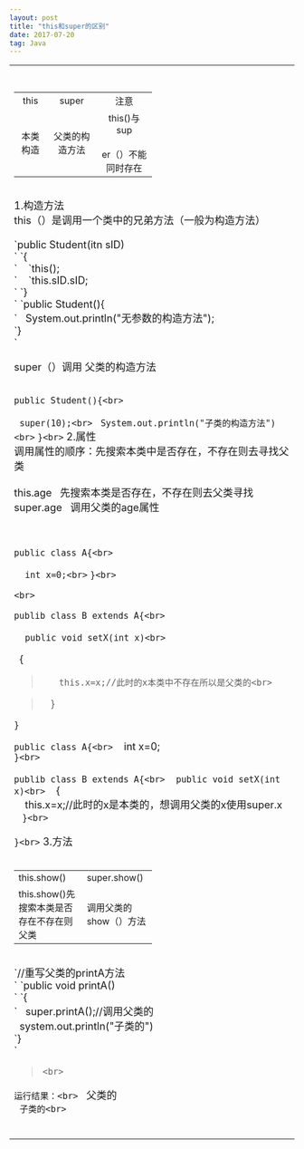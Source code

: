 ```yaml
---
layout: post
title: "this和super的区别"
date: 2017-07-20 
tag: Java 
---
```




<table cellspacing="0" cellpadding="0"><tbody><tr><td class="t_f" id="postmessage_177108">
<font size="5"><font size="4"> </font><br>
</font><table class="t_table" style="width:50%" cellspacing="0"><tbody><tr><td><div align="center">this</div></td><td><div align="center">super</div></td><td><div align="center">注意</div></td></tr><tr><td><div align="center">本类构造</div></td><td><div align="center">父类的构造方法</div></td><td><div align="center">this()与sup<br>
<br>
er（）不能同时存在</div></td></tr></tbody></table><br>
<font size="4">1.构造方法<br>
 this（）是调用一个类中的兄弟方法（一般为构造方法）<br>
  <br>
`public Student(itn sID)<br>`
`{<br>`
   `this();<br>`
   `this.sID.sID;<br>`
`}<br>`
`public Student(){<br>`
  System.out.println("无参数的构造方法");<br>
 `}</br>`

super（）调用 父类的构造方法<br>
&nbsp; &nbsp;<br>

`public Student(){<br>`

  `super(10);<br>`
  `System.out.println("子类的构造方法")<br>`
`}<br>`
2.属性<br>
 调用属性的顺序：先搜索本类中是否存在，不存在则去寻找父类<br>
<br>
 this.age   先搜索本类是否存在，不存在则去父类寻找<br>
 super.age   调用父类的age属性<br>
<br>
<br>

`public class A{<br>`

    `int x=0;<br>`
``}<br>``

`<br>`

`publib class B extends A{<br>`

    `public void setX(int x)<br>`

   {<br>

>        `this.x=x;//此时的x本类中不存在所以是父类的<br>`


>     }<br>

`}`

`public class A{<br>`
   int x=0;<br>
`}<br>`

`publib class B extends A{<br>`
   `public void setX(int x)<br>`
   {<br>
    this.x=x;//此时的x是本类的，想调用父类的x使用super.x<br>
   `}<br>`

`}<br>`
3.方法<br>
 <br>
<table class="t_table" style="width:50%" cellspacing="0"><tbody><tr><td> this.show()</td><td> super.show()</td></tr><tr><td> this.show()先搜索本类是否存在不存在则父类</td><td> 调用父类的show（）方法</td></tr></tbody></table><br>
`//重写父类的printA方法<br>`
`public void printA()<br>`
`{<br>`
  super.printA();//调用父类的<br>
  system.out.println("子类的")<br>
`}<br>`

> `<br>`

`运行结果：<br>`
  父类的<br>
  `子类的<br>`

<br>

